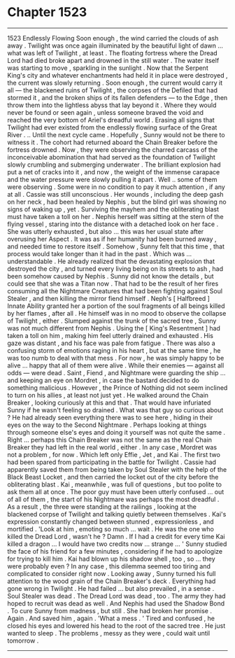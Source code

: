 
# Chapter 1523


---

1523 Endlessly Flowing
Soon enough , the wind carried the clouds of ash away . Twilight was once again illuminated by the beautiful light of dawn … what was left of Twilight , at least .
The floating fortress where the Dread Lord had died broke apart and drowned in the still water .
The water itself was starting to move , sparkling in the sunlight . Now that the Serpent King's city and whatever enchantments had held it in place were destroyed , the current was slowly returning .
Soon enough , the current would carry it all — the blackened ruins of Twilight , the corpses of the Defiled that had stormed it , and the broken ships of its fallen defenders — to the Edge , then throw them into the lightless abyss that lay beyond it . Where they would never be found or seen again , unless someone braved the void and reached the very bottom of Ariel's dreadful world .
Erasing all signs that Twilight had ever existed from the endlessly flowing surface of the Great River .
.. Until the next cycle came .
Hopefully , Sunny would not be there to witness it .
The cohort had returned aboard the Chain Breaker before the fortress drowned . Now , they were observing the charred carcass of the inconceivable abomination that had served as the foundation of Twilight slowly crumbling and submerging underwater . The brilliant explosion had put a net of cracks into it , and now , the weight of the immense carapace and the water pressure were slowly pulling it apart .
Well .. some of them were observing .
Some were in no condition to pay it much attention , if any at all .
Cassie was still unconscious . Her wounds , including the deep gash on her neck , had been healed by Nephis , but the blind girl was showing no signs of waking up , yet . Surviving the mayhem and the obliterating blast must have taken a toll on her .
Nephis herself was sitting at the stern of the flying vessel , staring into the distance with a detached look on her face . She was utterly exhausted , but also … this was her usual state after overusing her Aspect . It was as if her humanity had been burned away , and needed time to restore itself .
Somehow , Sunny felt that this time , that process would take longer than it had in the past .
Which was … understandable . He already realized that the devastating explosion that destroyed the city , and turned every living being on its streets to ash , had been somehow caused by Nephis .
Sunny did not know the details , but could see that she was a Titan now . That had to be the result of her fires consuming all the Nightmare Creatures that had been fighting against Soul Stealer , and then killing the mirror fiend himself . Neph's [ Halfbreed ] Innate Ability granted her a portion of the soul fragments of all beings killed by her flames , after all .
He himself was in no mood to observe the collapse of Twilight , either . Slumped against the trunk of the sacred tree , Sunny was not much different from Nephis . Using the [ King's Resentment ] had taken a toll on him , making him feel utterly drained and exhausted . His gaze was distant , and his face was pale from fatigue .
There was also a confusing storm of emotions raging in his heart , but at the same time , he was too numb to deal with that mess .
For now , he was simply happy to be alive … happy that all of them were alive .
While their enemies — against all odds — were dead .
Saint , Fiend , and Nightmare were guarding the ship … and keeping an eye on Mordret , in case the bastard decided to do something malicious . However , the Prince of Nothing did not seem inclined to turn on his allies , at least not just yet . He walked around the Chain Breaker , looking curiously at this and that .
That would have infuriated Sunny if he wasn't feeling so drained . What was that guy so curious about ? He had already seen everything there was to see here , hiding in their eyes on the way to the Second Nightmare .
Perhaps looking at things through someone else's eyes and doing it yourself was not quite the same . Right … perhaps this Chain Breaker was not the same as the real Chain Breaker they had left in the real world , either .
In any case , Mordret was not a problem , for now .
Which left only Effie , Jet , and Kai .
The first two had been spared from participating in the battle for Twilight . Cassie had apparently saved them from being taken by Soul Stealer with the help of the Black Beast Locket , and then carried the locket out of the city before the obliterating blast .
Kai , meanwhile , was full of questions , but too polite to ask them all at once . The poor guy must have been utterly confused … out of all of them , the start of his Nightmare was perhaps the most dreadful .
As a result , the three were standing at the railings , looking at the blackened corpse of Twilight and talking quietly between themselves . Kai's expression constantly changed between stunned , expressionless , and mortified .
'Look at him , emoting so much … wait . He was the one who killed the Dread Lord , wasn't he ? Damn . If I had a credit for every time Kai killed a dragon … I would have two credits now … strange ... '
Sunny studied the face of his friend for a few minutes , considering if he had to apologize for trying to kill him . Kai had blown up his shadow shell , too , so … they were probably even ?
In any case , this dilemma seemed too tiring and complicated to consider right now . Looking away , Sunny turned his full attention to the wood grain of the Chain Breaker's deck .
Everything had gone wrong in Twilight . He had failed … but also prevailed , in a sense . Soul Stealer was dead . The Dread Lord was dead , too .
The army they had hoped to recruit was dead as well .
And Nephis had used the Shadow Bond .
To cure Sunny from madness , but still . She had broken her promise .
Again .
And saved him , again .
'What a mess . '
Tired and confused , he closed his eyes and lowered his head to the root of the sacred tree .
He just wanted to sleep .
The problems , messy as they were , could wait until tomorrow .

---

